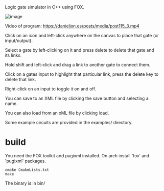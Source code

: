 Logic gate simulator in C++ using FOX.

![image](https://danieljon.es/media/foxlogicgates1.png)

Video of program: https://danieljon.es/posts/media/post115_3.mp4

Click on an icon and left-click anywhere on the canvas to place that gate (or input/output).

Select a gate by left-clicking on it and press delete to delete that gate and its links.

Hold shift and left-click and drag a link to another gate to connect them.

Click on a gates input to highlight that particular link, press the delete key to delete that link.

Right-click on an input to toggle it on and off.

You can save to an XML file by clicking the save button and selecting a name.

You can also load from an xML file by clicking load.

Some example circuits are provided in the examples/ directory.


# build
You need the FOX toolkit and pugixml installed. On arch install 'fox' and 'pugixml' packages.
```
cmake CmakeLists.txt
make
```
The binary is in bin/

